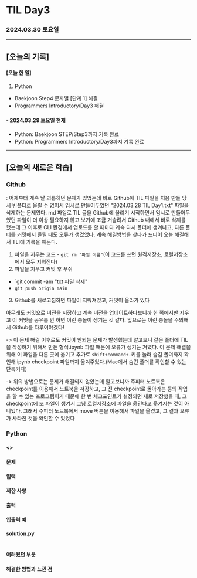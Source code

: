 # TIL Day3
### 2024.03.30 토요일

---

## [오늘의 기록]

#### [오늘 한 일]
1. Python
- Baekjoon Step4 문자열 [단계 1] 해결
- Programmers Introductory/Day3 해결

#### - 2024.03.29 토요일 현재
- Python: Baekjoon STEP/Step3까지 기록 완료
- Python: Programmers Introductory/Day3까지 기록 완료

---

## [오늘의 새로운 학습]
### Github
: 어제부터 계속 날 괴롭히던 문제가 있었는데 바로 Github에 TIL 파일을 처음 만들 당시 빈폴더로 올릴 수 없어서 임시로 만들어두었던 "2024.03.28 TIL Day1.txt" 파일을 삭제하는 문제였다. md 파일로 TIL 글을 Github에 올리기 시작하면서 임시로 만들어두었던 파일이 더 이상 필요하지 않고 보기에 조금 거슬려서 Github 내에서 바로 삭제를 했는데 그 이후로 CLI 환경에서 업로드를 할 때마다 계속 다시 폴더에 생겨나고, 다른 폴더를 커밋해서 올릴 때도 오류가 생겼었다. 계속 해결방법을 찾다가 드디어 오늘 해결해서 TLI에 기록을 해둔다.
1) 파일을 지우는 코드 - `git rm "파일 이름"`(이 코드를 쓰면 원격저장소, 로컬저장소에서 모두 지워진다)
2) 파일을 지우고 커밋 후 푸쉬   
- `git commit -am "txt 파일 삭제"  
- `git push origin main`
3) Github를 새로고침하면 파일이 지워져있고, 커밋이 올라가 있다

아무래도 커밋으로 버전을 저장하고 계속 버전을 업데이트하다보니까 한 쪽에서만 지우고 이 커밋을 공유를 안 하면 이런 충돌이 생기는 것 같다. 앞으로는 이런 충돌을 주의해서 Github를 다루어야겠다! 

-> 이 문제 해결 이후로도 커밋이 안되는 문제가 발생했는데 알고보니 같은 폴더에 TIL을 작성하기 위해서 만든 형식.ipynb 파일 때문에 오류가 생기는 거였다. 이 문제 해결을 위해 이 파일을 다른 곳에 옮기고 추가로 `shift+command+.`키를 눌러 숨김 폴더까지 확인해 ipynb checkpoint 파일까지 옮겨주었다.(Mac에서 숨긴 폴더를 확인할 수 있는 단축키다)

-> 위의 방법으로는 문제가 해결되지 않았는데 알고보니까 주피터 노트북은 checkpoint를 이용해서 노트북을 저장하고, 그 전 checkpoint로 돌아가는 등의 작업을 할 수 있는 프로그램이기 때문에 한 번 체크포인트가 설정되면 새로 저장했을 때, 그 checkpoint에 또 파일이 생겨서 그냥 로컬저장소에 파일을 옮긴다고 옮겨지는 것이 아니었다. 그래서 주피터 노트북에서 move 버튼을 이용해서 파일을 옮겼고, 그 결과 오류가 사라진 것을 확인할 수 있었다



### Python
#### <>
#### 문제

#### 입력

#### 제한 사항

#### 출력

#### 입출력 예

#### solution.py
```python

```

#### 어려웠던 부분

#### 해결한 방법과 느낀 점
